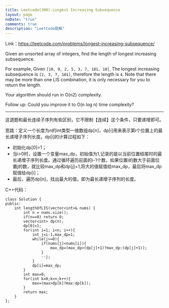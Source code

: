```yaml
---
title: Leetcode[300]-Longest Increasing Subsequence
layout: page
noDate: "true"
comments: true
description: "LeetCode题解" 
---
```

<article class="post post-type-normal" itemscope="" itemtype="http://schema.org/Article" style="opacity: 1; transform: translateY(0px);">

Link：https://leetcode.com/problems/longest-increasing-subsequence/


Given an unsorted array of integers, find the length of longest increasing subsequence.

For example,
Given `[10, 9, 2, 5, 3, 7, 101, 18]`,
The longest increasing subsequence is `[2, 3, 7, 101]`, therefore the length is `4`. Note that there may be more than one LIS combination, it is only necessary for you to return the length.

Your algorithm should run in O(n2) complexity.

Follow up: Could you improve it to O(n log n) time complexity?

---

这道题和最长连续子序列有些区别，它不限制【连续】这个条件，只要递增即可。

思路：定义一个长度为n的int类型一维数组dp[n]，dp[i]用来表示第i个位置上的最长递增子序列长度。dp[i]的计算过程如下：

- 初始化dp[0]=1；
- 当i>0时，设置一个变量max_dp，初始值为1,记录的是以当前位置结尾时的最长递增子序列长度。通过循环遍历前面的i-1个数，如果位置i的数大于前面位置j的数，就比较max_dp和dp[j]+1,将大的值赋值给max_dp，最后将max_dp赋值给dp[i]；
- 最后，遍历dp[n]，找出最大的值，即为最长递增子序列的长度。


C++代码：


```
class Solution {
public:
    int lengthOfLIS(vector<int>& nums) {
        int n = nums.size();
        if(n==0) return 0;
        vector<int> dp(n);
        dp[0]=1;
        for(int i=1; i<n; i++){
            int j=i-1,max_dp=1;            
            while(j>=0){
                if(nums[j]<nums[i]){
                    max_dp=(max_dp>(dp[j]+1)?max_dp:(dp[j]+1));
                }
                --j;
            }
            dp[i]=max_dp;
        }
        int max=0;
        for(int k=0;k<n;k++){
            max=(max>dp[k]?max:dp[k]);
        }
        return max;
    }
};
```


</article>
